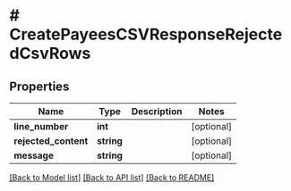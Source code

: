 # # CreatePayeesCSVResponseRejectedCsvRows

## Properties

Name | Type | Description | Notes
------------ | ------------- | ------------- | -------------
**line_number** | **int** |  | [optional]
**rejected_content** | **string** |  | [optional]
**message** | **string** |  | [optional]

[[Back to Model list]](../../README.md#models) [[Back to API list]](../../README.md#endpoints) [[Back to README]](../../README.md)
